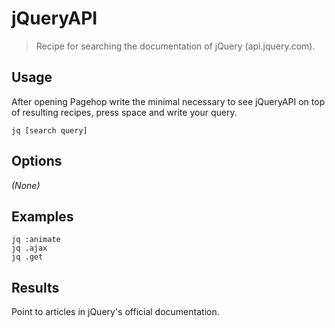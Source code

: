 # jQueryAPI

> Recipe for searching the documentation of jQuery (api.jquery.com).

## Usage

After opening Pagehop write the minimal necessary to see jQueryAPI on top of resulting recipes, press space and write your query.

```
jq [search query]
```

## Options

_(None)_

## Examples

```
jq :animate
jq .ajax
jq .get
```

## Results

Point to articles in jQuery's official documentation.